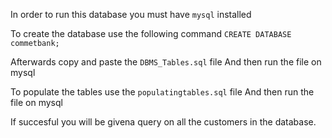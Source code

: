 In order to run this database you must have ```mysql``` installed

To create the database use the following command
```CREATE DATABASE commetbank;```

Afterwards copy and paste the ```DBMS_Tables.sql``` file
And then run the file on mysql

To populate the tables use the ```populatingtables.sql``` file
And then run the file on mysql

If succesful you will be givena query on all the customers in the database. 

